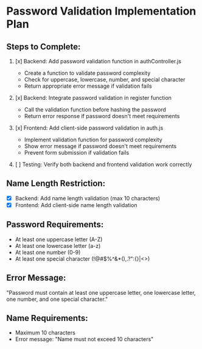 # Password Validation Implementation Plan

## Steps to Complete:

1. [x] Backend: Add password validation function in authController.js
   - Create a function to validate password complexity
   - Check for uppercase, lowercase, number, and special character
   - Return appropriate error message if validation fails

2. [x] Backend: Integrate password validation in register function
   - Call the validation function before hashing the password
   - Return error response if password doesn't meet requirements

3. [x] Frontend: Add client-side password validation in auth.js
   - Implement validation function for password complexity
   - Show error message if password doesn't meet requirements
   - Prevent form submission if validation fails

4. [ ] Testing: Verify both backend and frontend validation work correctly

## Name Length Restriction:
- [x] Backend: Add name length validation (max 10 characters)
- [x] Frontend: Add client-side name length validation

## Password Requirements:
- At least one uppercase letter (A-Z)
- At least one lowercase letter (a-z)
- At least one number (0-9)
- At least one special character (!@#$%^&*(),.?":{}|<>)

## Error Message:
"Password must contain at least one uppercase letter, one lowercase letter, one number, and one special character."

## Name Requirements:
- Maximum 10 characters
- Error message: "Name must not exceed 10 characters"
